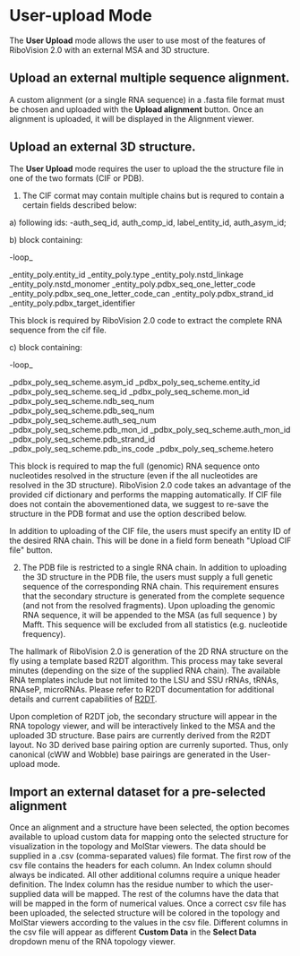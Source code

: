 # User-upload Mode
The **User Upload** mode allows the user to use most of the features of RiboVision 2.0 with an external MSA and 3D structure.

## Upload an external multiple sequence alignment. 
A custom alignment (or a single RNA sequence) in a .fasta file format must be chosen and uploaded with the **Upload alignment** button. Once an alignment is uploaded, it will be displayed in the Alignment viewer.

## Upload an external 3D structure.
The **User Upload** mode requires the user to upload the the structure file  in one of the two formats (CIF or PDB). 
1) The CIF cormat may contain multiple chains but is requred to contain a certain fields described below:
   
a) following ids:
-auth_seq_id, auth_comp_id, label_entity_id, auth_asym_id;

b) block containing: 

-loop_

_entity_poly.entity_id
_entity_poly.type
_entity_poly.nstd_linkage
_entity_poly.nstd_monomer
_entity_poly.pdbx_seq_one_letter_code
_entity_poly.pdbx_seq_one_letter_code_can
_entity_poly.pdbx_strand_id
_entity_poly.pdbx_target_identifier

This block is required by RiboVision 2.0 code to extract the complete RNA sequence from the cif file.

c)  block containing:

-loop_ 

_pdbx_poly_seq_scheme.asym_id
_pdbx_poly_seq_scheme.entity_id
_pdbx_poly_seq_scheme.seq_id
_pdbx_poly_seq_scheme.mon_id
_pdbx_poly_seq_scheme.ndb_seq_num
_pdbx_poly_seq_scheme.pdb_seq_num
_pdbx_poly_seq_scheme.auth_seq_num
_pdbx_poly_seq_scheme.pdb_mon_id
_pdbx_poly_seq_scheme.auth_mon_id
_pdbx_poly_seq_scheme.pdb_strand_id
_pdbx_poly_seq_scheme.pdb_ins_code
_pdbx_poly_seq_scheme.hetero

This block is required to map the full (genomic) RNA sequence onto nucleotides resolved in the structure (even if the all nucleotides are resolved in the 3D structure). RiboVision 2.0 code takes an advantage of the provided cif dictionary and performs the mapping automatically. If CIF file does not contain the abovementioned data, we suggest to re-save the structure in the PDB format and use the option described below.

In addition to uploading of the CIF file, the users must specify an entity ID of the desired RNA chain. This will be done in a field form beneath "Upload CIF file" button.

2) The PDB file is restricted to a single RNA chain.
In addition to uploading the 3D structure in the PDB file, the users must supply a full genetic sequence of the corresponding RNA chain. This requirement ensures that the secondary structure is generated from the complete sequence (and not from the resolved fragments).    Upon uploading the genomic RNA sequence, it will be appended to the MSA (as full sequence ) by Mafft. This sequence will be excluded from all statistics (e.g. nucleotide frequency).

The hallmark of RiboVision 2.0 is generation of the  2D RNA structure on the fly using a template based R2DT algorithm. This process may take several minutes (depending on the size of the supplied RNA chain). The available RNA templates include but not limited to the LSU and SSU rRNAs, tRNAs, RNAseP, microRNAs. Please refer to R2DT documentation for additional details and current capabilities of [R2DT](https://docs.r2dt.bio/en/latest/). 

Upon completion of R2DT job, the  secondary structure will appear in the RNA topology viewer, and will be interactively linked to the MSA  and the uploaded 3D structure. Base pairs are currently derived from the R2DT layout. No 3D derived base pairing option are currenly suported. Thus, only canonical (cWW and Wobble)  base pairings are generated in the User-upload mode.


## Import an external dataset for a pre-selected alignment
Once an alignment and a structure have been selected, the option becomes available to upload custom data for mapping onto the selected structure for visualization in the topology and MolStar viewers. 
The data should be supplied in a .csv (comma-separated values) file format. The first row of the csv file contains the headers for each column. An Index column should always be indicated. 
All other additional columns require a unique header definition. The Index column has the residue number to which the user-supplied data will be mapped. The rest of the columns have the data that will be mapped in the form of numerical values. 
Once a correct csv file has been uploaded, the selected structure will be colored in the topology and MolStar viewers according to the values in the csv file. 
Different columns in the csv file will appear as different **Custom Data** in the **Select Data** dropdown menu  of the RNA topology viewer. 




